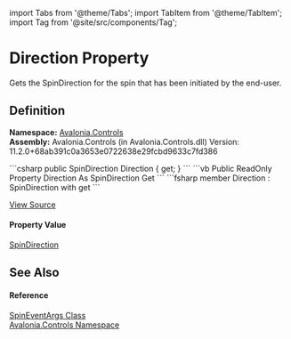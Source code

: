 import Tabs from '@theme/Tabs'; 
import TabItem from '@theme/TabItem'; 
import Tag from '@site/src/components/Tag'; 

# Direction Property


Gets the SpinDirection for the spin that has been initiated by the end-user.



## Definition
**Namespace:** <a href="N_Avalonia_Controls">Avalonia.Controls</a>  
**Assembly:** Avalonia.Controls (in Avalonia.Controls.dll) Version: 11.2.0+68ab391c0a3653e0722638e29fcbd9633c7fd386

<Tabs groupId="api-code-preview">
<TabItem value="csharp" label="C#">
```csharp
public SpinDirection Direction { get; }
```
</TabItem>
<TabItem value="vb" label="VB">
```vb
Public ReadOnly Property Direction As SpinDirection
	Get
```
</TabItem>
<TabItem value="fsharp" label="F#">
```fsharp
member Direction : SpinDirection with get
```
</TabItem>
</Tabs>



<a href="https://github.com/AvaloniaUI/Avalonia/tree/master/srcAvalonia.Controls/Spinner.cs#L53" title="View the source code">View Source</a>



#### Property Value
<a href="T_Avalonia_Controls_SpinDirection">SpinDirection</a>

## See Also


#### Reference
<a href="T_Avalonia_Controls_SpinEventArgs">SpinEventArgs Class</a>  
<a href="N_Avalonia_Controls">Avalonia.Controls Namespace</a>  
